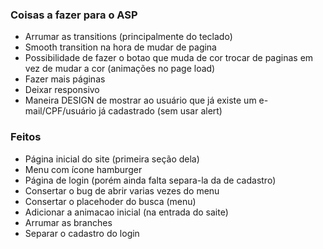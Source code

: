 ### Coisas a fazer para o ASP

- Arrumar as transitions (principalmente do teclado)
- Smooth transition na hora de mudar de pagina
- Possibilidade de fazer o botao que muda de cor trocar de paginas em vez de mudar a cor (animações no page load)
- Fazer mais páginas
- Deixar responsivo
- Maneira DESIGN de mostrar ao usuário que já existe um e-mail/CPF/usuário já cadastrado (sem usar alert)

### Feitos

- Página inicial do site (primeira seção dela)
- Menu  com ícone hamburger
- Página de login (porém ainda falta separa-la da de cadastro)
- Consertar o bug de abrir varias vezes do menu
- Consertar o placehoder do busca (menu)
- Adicionar a animacao inicial (na entrada do saite)
- Arrumar as branches
- Separar o cadastro do login
